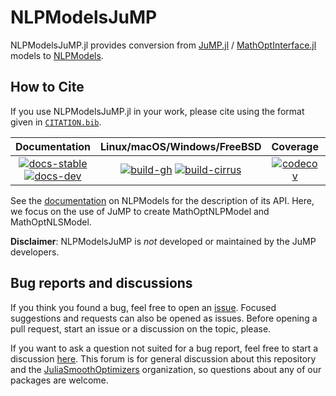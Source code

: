 # NLPModelsJuMP

NLPModelsJuMP.jl provides conversion from [JuMP.jl](https://github.com/jump-dev/JuMP.jl) / [MathOptInterface.jl](https://github.com/jump-dev/MathOptInterface.jl) models to [NLPModels](https://github.com/JuliaSmoothOptimizers/NLPModels.jl).

## How to Cite

If you use NLPModelsJuMP.jl in your work, please cite using the format given in [`CITATION.bib`](https://github.com/JuliaSmoothOptimizers/NLPModelsJuMP.jl/blob/main/CITATION.bib).

| **Documentation** | **Linux/macOS/Windows/FreeBSD** | **Coverage** | **DOI** |
|:-----------------:|:----------------------------------------------:|:------------:|:-------:|
| [![docs-stable][docs-stable-img]][docs-stable-url] [![docs-dev][docs-dev-img]][docs-dev-url] | [![build-gh][build-gh-img]][build-gh-url] [![build-cirrus][build-cirrus-img]][build-cirrus-url] | [![codecov][codecov-img]][codecov-url] | [![doi][doi-img]][doi-url] |

[docs-stable-img]: https://img.shields.io/badge/docs-stable-blue.svg
[docs-stable-url]: https://JuliaSmoothOptimizers.github.io/NLPModelsJuMP.jl/stable
[docs-dev-img]: https://img.shields.io/badge/docs-dev-purple.svg
[docs-dev-url]: https://JuliaSmoothOptimizers.github.io/NLPModelsJuMP.jl/dev
[build-gh-img]: https://github.com/JuliaSmoothOptimizers/NLPModelsJuMP.jl/workflows/CI/badge.svg?branch=main
[build-gh-url]: https://github.com/JuliaSmoothOptimizers/NLPModelsJuMP.jl/actions
[build-cirrus-img]: https://img.shields.io/cirrus/github/JuliaSmoothOptimizers/NLPModelsJuMP.jl?logo=Cirrus%20CI
[build-cirrus-url]: https://cirrus-ci.com/github/JuliaSmoothOptimizers/NLPModelsJuMP.jl
[codecov-img]: https://codecov.io/gh/JuliaSmoothOptimizers/NLPModelsJuMP.jl/branch/main/graph/badge.svg
[codecov-url]: https://app.codecov.io/gh/JuliaSmoothOptimizers/NLPModelsJuMP.jl
[doi-img]: https://img.shields.io/badge/DOI-10.5281%2Fzenodo.2574162-blue.svg
[doi-url]: https://doi.org/10.5281/zenodo.2574162

See the [documentation](https://juliasmoothoptimizers.github.io/NLPModels.jl/stable/) on NLPModels for the description of its API.
Here, we focus on the use of JuMP to create MathOptNLPModel and MathOptNLSModel.

**Disclaimer**: NLPModelsJuMP is *not* developed or maintained by the JuMP developers.

## Bug reports and discussions

If you think you found a bug, feel free to open an [issue](https://github.com/JuliaSmoothOptimizers/NLPModelsJuMP.jl/issues).
Focused suggestions and requests can also be opened as issues. Before opening a pull request, start an issue or a discussion on the topic, please.

If you want to ask a question not suited for a bug report, feel free to start a discussion [here](https://github.com/JuliaSmoothOptimizers/Organization/discussions). This forum is for general discussion about this repository and the [JuliaSmoothOptimizers](https://github.com/JuliaSmoothOptimizers) organization, so questions about any of our packages are welcome.
